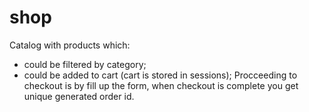# shop
Catalog with products which: 
- could be filtered by category;
- could be added to cart (cart is stored in sessions);
Procceeding to checkout is by fill up the form, when checkout is complete you get unique generated order id.
